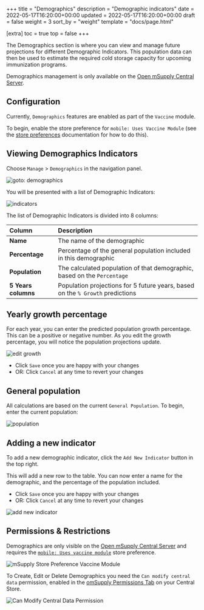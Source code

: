 +++
title = "Demographics"
description = "Demographic indicators"
date = 2022-05-17T16:20:00+00:00
updated = 2022-05-17T16:20:00+00:00
draft = false
weight = 3
sort_by = "weight"
template = "docs/page.html"

[extra]
toc = true
top = false
+++

The Demographics section is where you can view and manage future projections for different Demographic Indicators. This population data can then be used to estimate the required cold storage capacity for upcoming immunization programs.

Demographics management is only available on the [Open mSupply Central Server](/docs/getting_started/central-server).

## Configuration

Currently, `Demographics` features are enabled as part of the `Vaccine` module.

To begin, enable the store preference for `mobile: Uses Vaccine Module` (see the [store preferences](https://docs.msupply.org.nz/other_stuff:virtual_stores#preferences_tab) documentation for how to do this).

## Viewing Demographics Indicators

Choose `Manage` > `Demographics` in the navigation panel.

![goto: demographics](/docs/manage/images/goto_demographics.png)

You will be presented with a list of Demographic Indicators:

![indicators](/docs/manage/images/indicators.png)

The list of Demographic Indicators is divided into 8 columns:

| Column              | Description                                                                    |
| :------------------ | :----------------------------------------------------------------------------- |
| **Name**            | The name of the demographic                                                    |
| **Percentage**      | Percentage of the general population included in this demographic              |
| **Population**      | The calculated population of that demographic, based on the `Percentage`       |
| **5 Years columns** | Population projections for 5 future years, based on the `% Growth` predictions |

## Yearly growth percentage

For each year, you can enter the predicted population growth percentage. This can be a positive or negative number. As you edit the growth percentage, you will notice the population projections update.

![edit growth](/docs/manage/images/percentage_growth.gif)

- Click `Save` once you are happy with your changes
- OR: Click `Cancel` at any time to revert your changes

## General population

All calculations are based on the current `General Population`. To begin, enter the current population:

![population](/docs/manage/images/population.png)

## Adding a new indicator

To add a new demographic indicator, click the `Add New Indicator` button in the top right.

This will add a new row to the table. You can now enter a name for the demographic, and the percentage of the population included.

- Click `Save` once you are happy with your changes
- OR: Click `Cancel` at any time to revert your changes

![add new indicator](/docs/manage/images/add_indicator.gif)

## Permissions & Restrictions

Demographics are only visible on the [Open mSupply Central Server](/docs/getting_started/central-server) and requires the [`mobile: Uses vaccine module`](https://docs.msupply.org.nz/cold_chain_equipment:mobile?s[]=vaccine#enable_the_vaccine_module_for_the_mobile_store) store preference.

![mSupply Store Preference Vaccine Module](/docs/programs/images/vaccine_module.png)

To Create, Edit or Delete Demographics you need the `Can modify central data` permission, enabled in the [omSupply Permissions Tab](https://docs.msupply.org.nz/admin:managing_users?s[]=permission#omsupply_permissions_tab) on your Central Store.

![Can Modify Central Data Permission](/docs/programs/images/can_modify_central.png)
